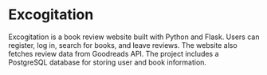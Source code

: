 # Excogitation
Excogitation is a book review website built with Python and Flask. Users can register, log in, search for books, and leave reviews. The website also fetches review data from Goodreads API. The project includes a PostgreSQL database for storing user and book information.
